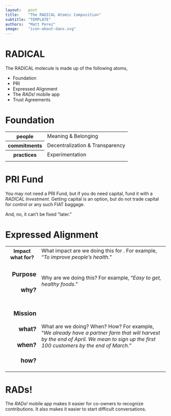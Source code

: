```yaml
---
layout:   post
title:    "The RADICAL Atomic Composition"
subtitle: "TEMPLATE"
authors:  "Matt Perez"
image:    "icon-about-daos.svg"
---
```


<div style="display:none;">
 <p></p>
</div>

<h1><span class="_paradigm">RADICAL</span></h1>
 <p>The RADICAL molecule is made up of the following atoms,</p>
  <ul>
   <li>Foundation</li>
   <li>PRI</li>
   <li>Expressed Alignment</li>
   <li>The <em>RADs!</em> mobile app</li>
   <li>Trust Agreements</li>
  </ul>
  
<h1>Foundation</h1>
 <div class="_center">
  <table class="_foundation">
   <tr>
    <th>people</th>
    <td>Meaning & Belonging</td>
   </tr>
   <tr>
    <th>commitments</th>
    <td>Decentralization & Transparency</td>
   </tr>
   <tr>
    <th>practices</th>
    <td>Experimentation</td>
   </tr>
   <tr>
    <td class="_spacer_"></td>
   </tr>
  </table>
 </div>

<h1>PRI Fund</h1>
 <p>You may not need a PRI Fund, but if you do need capital, fund it with a <em><span class="_paradigm">RADICAL</span> Investment</em>. Getting capital is an option, but do not trade capital for <span class="_qoutespan">control</span> or any such <span class="_paradigm">FIAT</span> baggage.</p>
 <p>And, no, it can’t be fixed “later.”</p>

<h1>Expressed Alignment</h1>
 <table>
  <tr>
   <th>
   Impact
   <span class="">what for?<span></th>





   </td>
   <td>What impact are we doing this for . For example, “<em>To improve people’s health</em>.”
   </td>
  </tr>
  <tr>
   <td>
<h3><p style="text-align: right">
<strong>Purpose</strong></p>
</h3>


<h3><p style="text-align: right">
why?</p>
</h3>


   </td>
   <td>Why are we doing this? For example, “<em>Easy to get, healthy foods</em>.”
   </td>
  </tr>
  <tr>
   <td>
<h3><p style="text-align: right">
<strong>Mission</strong></p>
</h3>


<h3><p style="text-align: right">
what?</p>
</h3>


<h3><p style="text-align: right">
when?</p>
</h3>


<h3><p style="text-align: right">
how?</p>
</h3>


   </td>
   <td>What are we doing? When? How? For example, “<em>We already have a partner farm that will harvest by the end of April. We mean to sign up the first 100 customers by the end of March.</em>”
   </td>
  </tr>
</table>


<h1>RADs!</h1>


<p>
The <em>RADs!</em> mobile app makes it easier for co-owners to recognize contributions. It also makes it easier to start difficult conversations.
</p>
